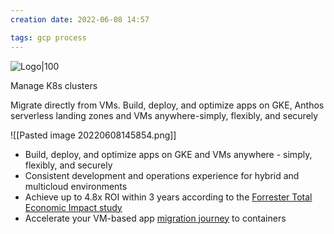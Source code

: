 ```yaml
---
creation date: 2022-06-08 14:57

tags: gcp process
---
```


![Logo|100](https://external-content.duckduckgo.com/iu/?u=https%3A%2F%2Fgcpfellow.files.wordpress.com%2F2019%2F12%2Fcropped-anthos.png%3Fw%3D200&f=1&nofb=1)

Manage K8s clusters

Migrate directly from VMs. Build, deploy, and optimize apps on GKE, Anthos serverless landing zones and VMs anywhere-simply, flexibly, and securely

![[Pasted image 20220608145854.png]]

- Build, deploy, and optimize apps on GKE and VMs anywhere - simply, flexibly, and securely
- Consistent development and operations experience for hybrid and multicloud environments
- Achieve up to 4.8x ROI within 3 years according to the [Forrester Total Economic Impact study](https://cloud.google.com/anthos/forrester-tei-report)
- Accelerate your VM-based app [migration journey](https://cloud.google.com/architecture/migration-to-gcp-getting-started) to containers
